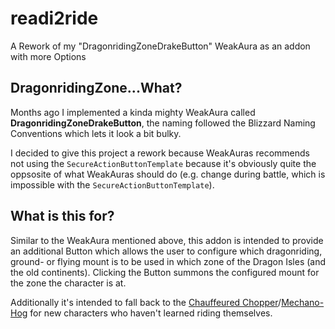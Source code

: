 # readi2ride
A Rework of my "DragonridingZoneDrakeButton" WeakAura as an addon with more Options

## DragonridingZone...What?

Months ago I implemented a kinda mighty WeakAura called **DragonridingZoneDrakeButton**, the naming followed the Blizzard Naming Conventions which lets it look a bit bulky.

I decided to give this project a rework because WeakAuras recommends not using the `SecureActionButtonTemplate` because it's obviously quite the oppsosite of what WeakAuras should do (e.g. change during battle, which is impossible with the `SecureActionButtonTemplate`).

## What is this for?

Similar to the WeakAura mentioned above, this addon is intended to provide an additional Button which allows the user to configure which dragonriding, ground- or flying mount is to be used in which zone of the Dragon Isles (and the old continents). Clicking the Button summons the configured mount for the zone the character is at.

Additionally it's intended to fall back to the [Chauffeured Chopper](https://www.wowhead.com/item=122703/chauffeured-chopper)/[Mechano-Hog](https://www.wowhead.com/item=120968/chauffeured-chopper) for new characters who haven't learned riding themselves.
